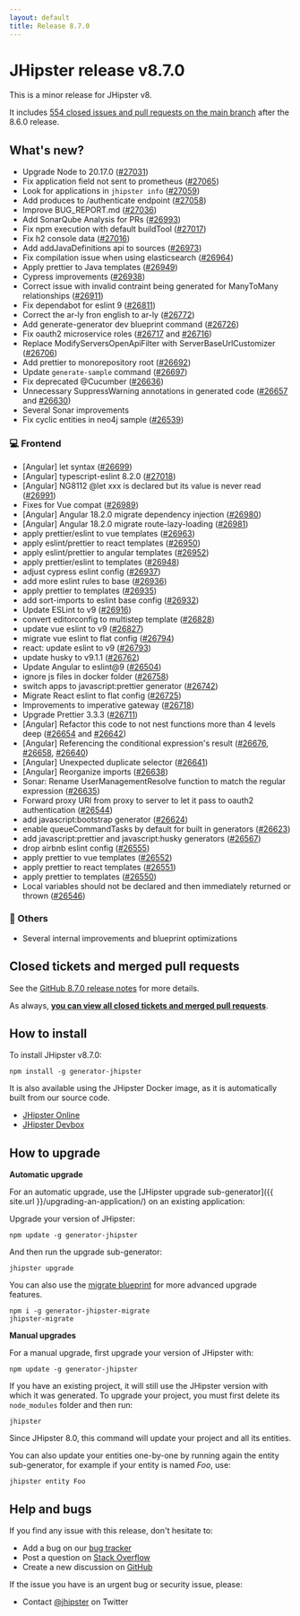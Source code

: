 ```yaml
---
layout: default
title: Release 8.7.0
---
```


# JHipster release v8.7.0

This is a minor release for JHipster v8. 

It includes [554 closed issues and pull requests on the main branch](https://github.com/jhipster/generator-jhipster/issues?q=is:closed+milestone:8.7.0) after the 8.6.0 release.

## What's new?

* Upgrade Node to 20.17.0 ([#27031](https://github.com/jhipster/generator-jhipster/pull/27031))
* Fix application field not sent to prometheus ([#27065](https://github.com/jhipster/generator-jhipster/pull/27065))
* Look for applications in `jhipster info` ([#27059](https://github.com/jhipster/generator-jhipster/pull/27059))
* Add produces to /authenticate endpoint ([#27058](https://github.com/jhipster/generator-jhipster/pull/27058))
* Improve BUG_REPORT.md ([#27036](https://github.com/jhipster/generator-jhipster/pull/27036))
* Add SonarQube Analysis for PRs ([#26993](https://github.com/jhipster/generator-jhipster/pull/26993))
* Fix npm execution with default buildTool ([#27017](https://github.com/jhipster/generator-jhipster/pull/27017))
* Fix h2 console data ([#27016](https://github.com/jhipster/generator-jhipster/pull/27016))
* Add addJavaDefinitions api to sources ([#26973](https://github.com/jhipster/generator-jhipster/pull/26973))
* Fix compilation issue when using elasticsearch ([#26964](https://github.com/jhipster/generator-jhipster/pull/26964))
* Apply prettier to Java templates ([#26949](https://github.com/jhipster/generator-jhipster/pull/26949))
* Cypress improvements ([#26938](https://github.com/jhipster/generator-jhipster/pull/26938))
* Correct issue with invalid contraint being generated for ManyToMany relationships ([#26911](https://github.com/jhipster/generator-jhipster/pull/26911))
* Fix dependabot for eslint 9 ([#26811](https://github.com/jhipster/generator-jhipster/pull/26811))
* Correct the ar-ly fron english to ar-ly ([#26772](https://github.com/jhipster/generator-jhipster/pull/26772))
* Add generate-generator dev blueprint command ([#26726](https://github.com/jhipster/generator-jhipster/pull/))
* Fix oauth2 microservice roles ([#26717](https://github.com/jhipster/generator-jhipster/pull/26717) and [#26716](https://github.com/jhipster/generator-jhipster/pull/26716))
* Replace ModifyServersOpenApiFilter with ServerBaseUrlCustomizer ([#26706](https://github.com/jhipster/generator-jhipster/pull/26706))
* Add prettier to monorepository root ([#26692](https://github.com/jhipster/generator-jhipster/pull/26692))
* Update `generate-sample` command ([#26697](https://github.com/jhipster/generator-jhipster/pull/26697))
* Fix deprecated @Cucumber ([#26636](https://github.com/jhipster/generator-jhipster/pull/26636))
* Unnecessary SuppressWarning annotations in generated code ([#26657](https://github.com/jhipster/generator-jhipster/pull/26657) and [#26630](https://github.com/jhipster/generator-jhipster/pull/26630))
* Several Sonar improvements 
* Fix cyclic entities in neo4j sample ([#26539](https://github.com/jhipster/generator-jhipster/pull/26539))

### :computer: Frontend

* [Angular] let syntax ([#26699](https://github.com/jhipster/generator-jhipster/pull/26699))
* [Angular] typescript-eslint 8.2.0 ([#27018](https://github.com/jhipster/generator-jhipster/pull/27018))
* [Angular] NG8112 @let xxx is declared but its value is never read ([#26991](https://github.com/jhipster/generator-jhipster/pull/26991))
* Fixes for Vue compat ([#26989](https://github.com/jhipster/generator-jhipster/pull/26989))
* [Angular] Angular 18.2.0 migrate dependency injection ([#26980](https://github.com/jhipster/generator-jhipster/pull/26980))
* [Angular] Angular 18.2.0 migrate route-lazy-loading ([#26981](https://github.com/jhipster/generator-jhipster/pull/26981))
* apply prettier/eslint to vue templates ([#26963](https://github.com/jhipster/generator-jhipster/pull/26963))
* apply eslint/prettier to react templates ([#26950](https://github.com/jhipster/generator-jhipster/pull/26950))
* apply eslint/prettier to angular templates ([#26952](https://github.com/jhipster/generator-jhipster/pull/26952))
* apply prettier/eslint to templates ([#26948](https://github.com/jhipster/generator-jhipster/pull/26948))
* adjust cypress eslint config ([#26937](https://github.com/jhipster/generator-jhipster/pull/26937))
* add more eslint rules to base ([#26936](https://github.com/jhipster/generator-jhipster/pull/26936))
* apply prettier to templates ([#26935](https://github.com/jhipster/generator-jhipster/pull/26935))
* add sort-imports to eslint base config ([#26932](https://github.com/jhipster/generator-jhipster/pull/26932))
* Update ESLint to v9 ([#26916](https://github.com/jhipster/generator-jhipster/pull/26916))
* convert editorconfig to multistep template ([#26828](https://github.com/jhipster/generator-jhipster/pull/26828))
* update vue eslint to v9 ([#26827](https://github.com/jhipster/generator-jhipster/pull/26827))
* migrate vue eslint to flat config ([#26794](https://github.com/jhipster/generator-jhipster/pull/26794))
* react: update eslint to v9 ([#26793](https://github.com/jhipster/generator-jhipster/pull/26793))
* update husky to v9.1.1 ([#26762](https://github.com/jhipster/generator-jhipster/pull/26762))
* Update Angular to eslint@9 ([#26504](https://github.com/jhipster/generator-jhipster/pull/26504))
* ignore js files in docker folder ([#26758](https://github.com/jhipster/generator-jhipster/pull/26758))
* switch apps to javascript:prettier generator ([#26742](https://github.com/jhipster/generator-jhipster/pull/26742))
* Migrate React eslint to flat config ([#26725](https://github.com/jhipster/generator-jhipster/pull/26725))
* Improvements to imperative gateway ([#26718](https://github.com/jhipster/generator-jhipster/pull/26718))
* Upgrade Prettier 3.3.3 ([#26711](https://github.com/jhipster/generator-jhipster/pull/26711))
* [Angular] Refactor this code to not nest functions more than 4 levels deep ([#26654](https://github.com/jhipster/generator-jhipster/pull/26654) and [#26642](https://github.com/jhipster/generator-jhipster/pull/26642))
* [Angular] Referencing the conditional expression's result ([#26676](https://github.com/jhipster/generator-jhipster/pull/26676), [#26658](https://github.com/jhipster/generator-jhipster/pull/26658), [#26640](https://github.com/jhipster/generator-jhipster/pull/26640))
* [Angular] Unexpected duplicate selector ([#26641](https://github.com/jhipster/generator-jhipster/pull/26641))
* [Angular] Reorganize imports ([#26638](https://github.com/jhipster/generator-jhipster/pull/26638))
* Sonar: Rename UserManagementResolve function to match the regular expression ([#26635](https://github.com/jhipster/generator-jhipster/pull/26635))
* Forward proxy URI from proxy to server to let it pass to oauth2 authentication ([#26544](https://github.com/jhipster/generator-jhipster/pull/26544))
* add javascript:bootstrap generator ([#26624](https://github.com/jhipster/generator-jhipster/pull/26624))
* enable queueCommandTasks by default for built in generators ([#26623](https://github.com/jhipster/generator-jhipster/pull/26623))
* add javascript:prettier and javascript:husky generators ([#26567](https://github.com/jhipster/generator-jhipster/pull/26567))
* drop airbnb eslint config ([#26555](https://github.com/jhipster/generator-jhipster/pull/26555))
* apply prettier to vue templates ([#26552](https://github.com/jhipster/generator-jhipster/pull/26552))
* apply prettier to react templates ([#26551](https://github.com/jhipster/generator-jhipster/pull/26551))
* apply prettier to templates ([#26550](https://github.com/jhipster/generator-jhipster/pull/26550))
* Local variables should not be declared and then immediately returned or thrown ([#26546](https://github.com/jhipster/generator-jhipster/pull/26546))

### :scroll: Others

- Several internal improvements and blueprint optimizations

## Closed tickets and merged pull requests

See the [GitHub 8.7.0 release notes](https://github.com/jhipster/generator-jhipster/releases/tag/v8.7.0) for more details.

As always, **[you can view all closed tickets and merged pull requests](https://github.com/jhipster/generator-jhipster/issues?q=is:closed+milestone:8.7.0)**.

## How to install

To install JHipster v8.7.0:

    npm install -g generator-jhipster

It is also available using the JHipster Docker image, as it is automatically built from our source code.

- [JHipster Online](https://start.jhipster.tech)
- [JHipster Devbox](https://github.com/jhipster/jhipster-devbox)

## How to upgrade

**Automatic upgrade**

For an automatic upgrade, use the [JHipster upgrade sub-generator]({{ site.url }}/upgrading-an-application/) on an existing application:

Upgrade your version of JHipster:

```
npm update -g generator-jhipster
```

And then run the upgrade sub-generator:

```
jhipster upgrade
```

You can also use the [migrate blueprint](https://github.com/jhipster/generator-jhipster-migrate) for more advanced upgrade features. 

```
npm i -g generator-jhipster-migrate
jhipster-migrate
```

**Manual upgrades**

For a manual upgrade, first upgrade your version of JHipster with:

```
npm update -g generator-jhipster
```

If you have an existing project, it will still use the JHipster version with which it was generated.
To upgrade your project, you must first delete its `node_modules` folder and then run:

```
jhipster
```

Since JHipster 8.0, this command will update your project and all its entities. 

You can also update your entities one-by-one by running again the entity sub-generator, for example if your entity is named _Foo_, use:

```
jhipster entity Foo
```

## Help and bugs

If you find any issue with this release, don't hesitate to:

- Add a bug on our [bug tracker](https://github.com/jhipster/generator-jhipster/issues?state=open)
- Post a question on [Stack Overflow](http://stackoverflow.com/tags/jhipster/info)
- Create a new discussion on [GitHub](https://github.com/jhipster/generator-jhipster/discussions)

If the issue you have is an urgent bug or security issue, please:

- Contact [@jhipster](https://twitter.com/jhipster) on Twitter
